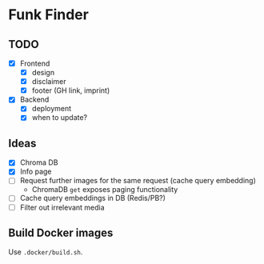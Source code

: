 # Funk Finder

## TODO

- [x] Frontend
  - [x] design
  - [x] disclaimer
  - [x] footer (GH link, imprint)
- [x] Backend
  - [x] deployment
  - [x] when to update?

## Ideas

- [x] Chroma DB
- [x] Info page
- [ ] Request further images for the same request (cache query embedding)
  - ChromaDB `get` exposes paging functionality
- [ ] Cache query embeddings in DB (Redis/PB?)
- [ ] Filter out irrelevant media

## Build Docker images

Use `.docker/build.sh`.
